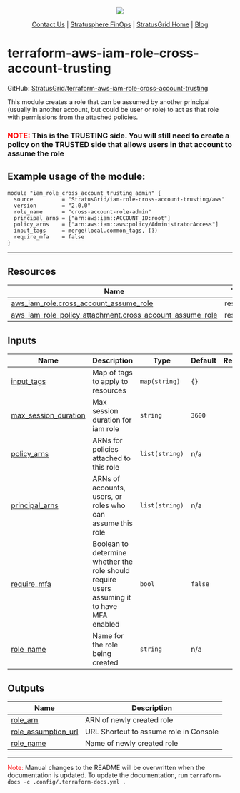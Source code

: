 <!-- BEGIN_TF_DOCS -->
<p align="center">
  <img src="https://github.com/StratusGrid/terraform-readme-template/blob/main/header/stratusgrid-logo-smaller.jpg?raw=true" />
  <p align="center">
    <a href="https://stratusgrid.com/book-a-consultation">Contact Us</a> |
    <a href="https://stratusgrid.com/cloud-cost-optimization-dashboard">Stratusphere FinOps</a> |
    <a href="https://stratusgrid.com">StratusGrid Home</a> |
    <a href="https://stratusgrid.com/blog">Blog</a>
  </p>
</p>

# terraform-aws-iam-role-cross-account-trusting

GitHub: [StratusGrid/terraform-aws-iam-role-cross-account-trusting](https://github.com/StratusGrid/terraform-aws-iam-role-cross-account-trusting)

This module creates a role that can be assumed by another principal (usually in another account, but could be user or role) to act as that role with permissions from the attached policies.

### <span style="color:red">NOTE:</span> This is the TRUSTING side. You will still need to create a policy on the TRUSTED side that allows users in that account to assume the role

## Example usage of the module:
```hcl
module "iam_role_cross_account_trusting_admin" {
  source         = "StratusGrid/iam-role-cross-account-trusting/aws"
  version        = "2.0.0"
  role_name      = "cross-account-role-admin"
  principal_arns = ["arn:aws:iam::ACCOUNT_ID:root"]
  policy_arns    = ["arn:aws:iam::aws:policy/AdministratorAccess"]
  input_tags     = merge(local.common_tags, {})
  require_mfa    = false
}
```
---

## Resources

| Name | Type |
|------|------|
| [aws_iam_role.cross_account_assume_role](https://registry.terraform.io/providers/hashicorp/aws/latest/docs/resources/iam_role) | resource |
| [aws_iam_role_policy_attachment.cross_account_assume_role](https://registry.terraform.io/providers/hashicorp/aws/latest/docs/resources/iam_role_policy_attachment) | resource |

## Inputs

| Name | Description | Type | Default | Required |
|------|-------------|------|---------|:--------:|
| <a name="input_input_tags"></a> [input\_tags](#input\_input\_tags) | Map of tags to apply to resources | `map(string)` | `{}` | no |
| <a name="input_max_session_duration"></a> [max\_session\_duration](#input\_max\_session\_duration) | Max session duration for iam role | `string` | `3600` | no |
| <a name="input_policy_arns"></a> [policy\_arns](#input\_policy\_arns) | ARNs for policies attached to this role | `list(string)` | n/a | yes |
| <a name="input_principal_arns"></a> [principal\_arns](#input\_principal\_arns) | ARNs of accounts, users, or roles who can assume this role | `list(string)` | n/a | yes |
| <a name="input_require_mfa"></a> [require\_mfa](#input\_require\_mfa) | Boolean to determine whether the role should require users assuming it to have MFA enabled | `bool` | `false` | no |
| <a name="input_role_name"></a> [role\_name](#input\_role\_name) | Name for the role being created | `string` | n/a | yes |

## Outputs

| Name | Description |
|------|-------------|
| <a name="output_role_arn"></a> [role\_arn](#output\_role\_arn) | ARN of newly created role |
| <a name="output_role_assumption_url"></a> [role\_assumption\_url](#output\_role\_assumption\_url) | URL Shortcut to assume role in Console |
| <a name="output_role_name"></a> [role\_name](#output\_role\_name) | Name of newly created role |

---

<span style="color:red">Note:</span> Manual changes to the README will be overwritten when the documentation is updated. To update the documentation, run `terraform-docs -c .config/.terraform-docs.yml .`
<!-- END_TF_DOCS -->